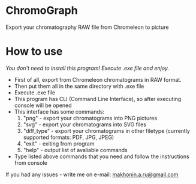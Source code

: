 # ChromoGraph
Export your chromatography RAW file from Chromeleon to picture

# How to use
_You don't need to install this program! Execute .exe file and enjoy._

* First of all, export from Chromeleon chromatograms in RAW format.
* Then put them all in the same directory with .exe file
* Execute .exe file
* This program has CLI (Command Line Interface), so after executing console will be opened
* This interface has some commands:
  1. "png" - export your chromatograms into PNG pictures
  2. "svg" - export your chromatograms into SVG files
  3. "diff_type" - export your chromatograms in other filetype (currently supported formats: PDF, JPG, JPEG)
  4. "exit" - exiting from program
  5. "help" - output list of avaliable commands
* Type listed above commands that you need and follow the instructions from console

If you had any issues - write me on e-mail: makhonin.a.ru@gmail.com
